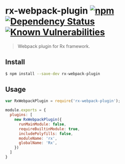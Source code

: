 # rx-webpack-plugin [![npm](https://img.shields.io/npm/v/rx-webpack-plugin.svg)](https://www.npmjs.com/package/rx-webpack-plugin) [![Dependency Status](https://david-dm.org/alibaba/rx.svg?path=packages/rx-webpack-plugin)](https://david-dm.org/alibaba/rx.svg?path=packages/rx-webpack-plugin) [![Known Vulnerabilities](https://snyk.io/test/npm/rx-webpack-plugin/badge.svg)](https://snyk.io/test/npm/rx-webpack-plugin)

> Webpack plugin for Rx framework.

## Install

```sh
$ npm install --save-dev rx-webpack-plugin
```

## Usage

``` javascript
var RxWebpackPlugin = require('rx-webpack-plugin');

module.exports = {
  plugins: [
    new RxWebpackPlugin({
      runMainModule: false,
      requireBuiltinModule: true,
      includePolyfills: false,  
      moduleName: 'rx',
      globalName: 'Rx',
    })
  ]
}
```
